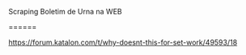 Scraping Boletim de Urna na WEB

======

https://forum.katalon.com/t/why-doesnt-this-for-set-work/49593/18
